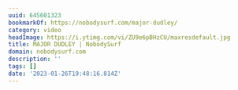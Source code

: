 ```yaml
---
uuid: 645601323
bookmarkOf: https://nobodysurf.com/major-dudley/
category: video
headImage: https://i.ytimg.com/vi/ZU9e6pBHzCU/maxresdefault.jpg
title: MAJOR DUDLEY | NobodySurf
domain: nobodysurf.com
description: ''
tags: []
date: '2023-01-26T19:48:16.814Z'
---
```



